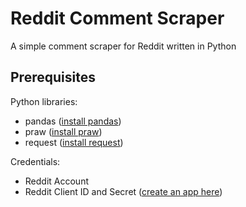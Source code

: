 # Reddit Comment Scraper

A simple comment scraper for Reddit written in Python

## Prerequisites
Python libraries:
* pandas ([install pandas](https://pandas.pydata.org/pandas-docs/stable/getting_started/install.html))
* praw ([install praw](https://praw.readthedocs.io/en/stable/getting_started/installation.html))
* request ([install request](https://requests.readthedocs.io/en/latest/user/install/#install))

Credentials:
* Reddit Account
* Reddit Client ID and Secret ([create an app here](https://www.reddit.com/prefs/apps))
